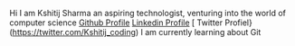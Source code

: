 Hi I am Kshitij Sharma an aspiring technologist, venturing into the world of computer science 
[ Github  Profile](https://github.com/Kshitij210)
[Linkedin Profile](https://www.linkedin.com/in/kshitij-sharma-419a5b1a5/)
[ Twitter Profiel}(https://twitter.com/Kshitij_coding)
I am currently learning about Git
